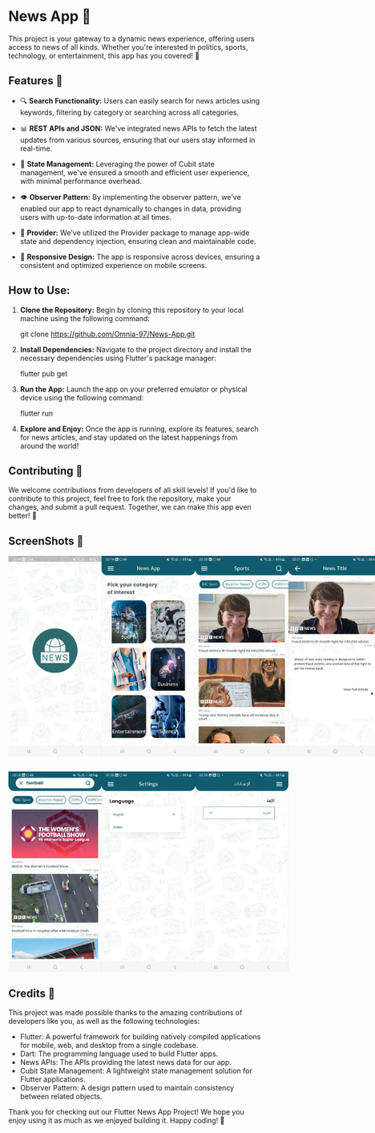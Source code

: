 # News App 📰

This project is your gateway to a dynamic news experience, offering users access to news of all kinds. Whether you're interested in politics, sports, technology, or entertainment, this app has you covered! 🌟

## Features 🚀

- 🔍 **Search Functionality:** Users can easily search for news articles using keywords, filtering by category or searching across all categories.

- 📊 **REST APIs and JSON:** We've integrated news APIs to fetch the latest updates from various sources, ensuring that our users stay informed in real-time.

- 🧩 **State Management:** Leveraging the power of Cubit state management, we've ensured a smooth and efficient user experience, with minimal performance overhead.

- 👁️ **Observer Pattern:** By implementing the observer pattern, we've enabled our app to react dynamically to changes in data, providing users with up-to-date information at all times.

- 🔌 **Provider:** We've utilized the Provider package to manage app-wide state and dependency injection, ensuring clean and maintainable code.

- 📱 **Responsive Design:** The app is responsive across devices, ensuring a consistent and optimized experience on mobile screens.

## How to Use:

1. **Clone the Repository:** Begin by cloning this repository to your local machine using the following command:
   
     git clone https://github.com/Omnia-97/News-App.git

3. **Install Dependencies:** Navigate to the project directory and install the necessary dependencies using Flutter's package manager:

    flutter pub get
   
5. **Run the App:** Launch the app on your preferred emulator or physical device using the following command:
 
     flutter run

7. **Explore and Enjoy:** Once the app is running, explore its features, search for news articles, and stay updated on the latest happenings from around the world!

## Contributing 🤝

We welcome contributions from developers of all skill levels! If you'd like to contribute to this project, feel free to fork the repository, make your changes, and submit a pull request. Together, we can make this app even better! 🚀

## ScreenShots 📸 
<div style="display: flex; justify-content: space-between;">
    <img src="https://github.com/Omnia-97/News-App/blob/master/assets/screen_shots/splash.png" height="400">
    <img src="https://github.com/Omnia-97/News-App/blob/master/assets/screen_shots/home_category.png" height="400">
    <img src="https://github.com/Omnia-97/News-App/blob/master/assets/screen_shots/news_screen.png" height="400">
    <img src="https://github.com/Omnia-97/News-App/blob/master/assets/screen_shots/title_screen.png" height="400">
</div>

<div style="display: flex; justify-content: space-between; margin-top: 30px;">
       <img src="https://github.com/Omnia-97/News-App/blob/master/assets/screen_shots/search.png" height="400">
       <img src="https://github.com/Omnia-97/News-App/blob/master/assets/screen_shots/setting.png" height="400">
       <img src="https://github.com/Omnia-97/News-App/blob/master/assets/screen_shots/setting2.png" height="400">
</div>

## Credits 🙌

This project was made possible thanks to the amazing contributions of developers like you, as well as the following technologies:

- Flutter: A powerful framework for building natively compiled applications for mobile, web, and desktop from a single codebase.
- Dart: The programming language used to build Flutter apps.
- News APIs: The APIs providing the latest news data for our app.
- Cubit State Management: A lightweight state management solution for Flutter applications.
- Observer Pattern: A design pattern used to maintain consistency between related objects.

Thank you for checking out our Flutter News App Project! We hope you enjoy using it as much as we enjoyed building it. Happy coding! 🎉


